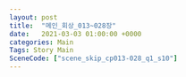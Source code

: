 ```yaml
---
layout: post
title:  "메인_회상_013~028장"
date:   2021-03-03 01:00:00 +0000
categories: Main
Tags: Story Main
SceneCode: ["scene_skip_cp013-028_q1_s10"]
---
```

